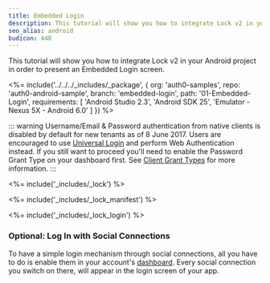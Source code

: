 ```yaml
---
title: Embedded Login
description: This tutorial will show you how to integrate Lock v2 in your Android project in order to present an Embedded Login screen.
seo_alias: android
budicon: 448
---
```


This tutorial will show you how to integrate Lock v2 in your Android project in order to present an Embedded Login screen.

<%= include('../../../_includes/_package', {
  org: 'auth0-samples',
  repo: 'auth0-android-sample',
  branch: 'embedded-login',
  path: '01-Embedded-Login',
  requirements: [
    'Android Studio 2.3',
    'Android SDK 25',
    'Emulator - Nexus 5X - Android 6.0'
  ]
}) %>

::: warning
Username/Email & Password authentication from native clients is disabled by default for new tenants as of 8 June 2017. Users are encouraged to use [Universal Login](/hosted-pages/login) and perform Web Authentication instead. If you still want to proceed you'll need to enable the Password Grant Type on your dashboard first. See [Client Grant Types](/clients/client-grant-types) for more information.
:::

<%= include('_includes/_lock') %>

<%= include('_includes/_lock_manifest') %>

<%= include('_includes/_lock_login') %>

### Optional: Log In with Social Connections

To have a simple login mechanism through social connections, all you have to do is enable them in your account's [dashboard](${manage_url}/#/connections/social). Every social connection you switch on there, will appear in the login screen of your app.
